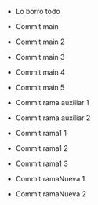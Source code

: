 - Lo borro todo
- Commit main
- Commit main 2

- Commit main 3
- Commit main 4

- Commit main 5

- Commit rama auxiliar 1
- Commit rama auxiliar 2

- Commit rama1 1
- Commit rama1 2
- Commit rama1 3

- Commit ramaNueva 1
- Commit ramaNueva 2

